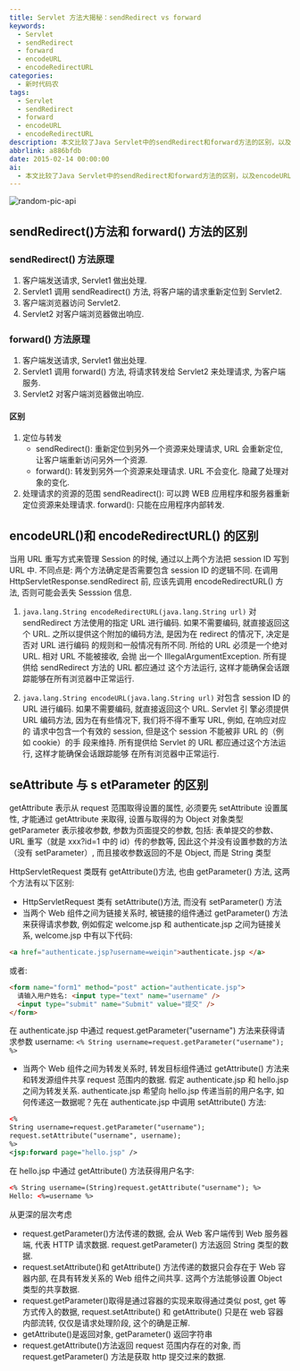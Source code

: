 ```yaml
---
title: Servlet 方法大揭秘：sendRedirect vs forward
keywords:
  - Servlet
  - sendRedirect
  - forward
  - encodeURL
  - encodeRedirectURL
categories:
  - 新时代码农
tags:
  - Servlet
  - sendRedirect
  - forward
  - encodeURL
  - encodeRedirectURL
description: 本文比较了Java Servlet中的sendRedirect和forward方法的区别，以及encodeURL和encodeRedirectURL方法的区别。同时，文章还解释了setAttribute与getParameter的区别，包括它们如何在不同情况下工作以及在转发和请求参数处理中的作用。
abbrlink: a886bfdb
date: 2015-02-14 00:00:00
ai:
  - 本文比较了Java Servlet中的sendRedirect和forward方法的区别，以及encodeURL和encodeRedirectURL方法的区别。同时，文章还解释了setAttribute与getParameter的区别，包括它们如何在不同情况下工作以及在转发和请求参数处理中的作用。
---
```



<!-- markdownlint-disable-next-line MD033 -->
<meta name="referrer" content="no-referrer"/>

![random-pic-api](https://api.dong4j.ink:1024/cover)


## sendRedirect()方法和 forward() 方法的区别

### sendRedirect() 方法原理

1. 客户端发送请求, Servlet1 做出处理.
2. Servlet1 调用 sendReadirect() 方法, 将客户端的请求重新定位到 Servlet2.
3. 客户端浏览器访问 Servlet2.
4. Servlet2 对客户端浏览器做出响应.

### forward() 方法原理

1. 客户端发送请求, Servlet1 做出处理.
2. Servlet1 调用 forward() 方法, 将请求转发给 Servlet2 来处理请求, 为客户端服务.
3. Servlet2 对客户端浏览器做出响应.

#### 区别

1. 定位与转发
   - sendRedirect(): 重新定位到另外一个资源来处理请求, URL 会重新定位, 让客户端重新访问另外一个资源.
   - forward(): 转发到另外一个资源来处理请求. URL 不会变化. 隐藏了处理对象的变化.
2. 处理请求的资源的范围
   sendReadirect(): 可以跨 WEB 应用程序和服务器重新定位资源来处理请求.
   forward(): 只能在应用程序内部转发.

## encodeURL()和 encodeRedirectURL() 的区别

当用 URL 重写方式来管理 Session 的时候, 通过以上两个方法把 session ID 写到 URL 中.
不同点是: 两个方法确定是否需要包含 session ID 的逻辑不同.
在调用 HttpServletResponse.sendRedirect 前, 应该先调用 encodeRedirectURL() 方法, 否则可能会丢失 Sesssion 信息.

1. `java.lang.String encodeRedirectURL(java.lang.String url)`
   对 sendRedirect 方法使用的指定 URL 进行编码. 如果不需要编码, 就直接返回这个 URL. 之所以提供这个附加的编码方法, 是因为在 redirect 的情况下,
   决定是否对 URL 进行编码 的规则和一般情况有所不同. 所给的 URL 必须是一个绝对 URL. 相对 URL 不能被接收, 会抛 出一个
   IllegalArgumentException. 所有提供给 sendRedirect 方法的 URL 都应通过 这个方法运行, 这样才能确保会话跟踪能够在所有浏览器中正常运行.

2. `java.lang.String encodeURL(java.lang.String url)`
   对包含 session ID 的 URL 进行编码. 如果不需要编码, 就直接返回这个 URL. Servlet 引 擎必须提供 URL 编码方法, 因为在有些情况下, 我们将不得不重写
   URL, 例如, 在响应对应的 请求中包含一个有效的 session, 但是这个 session 不能被非 URL 的（例如 cookie）的手 段来维持. 所有提供给 Servlet 的
   URL 都应通过这个方法运行, 这样才能确保会话跟踪能够 在所有浏览器中正常运行.

## seAttribute 与 s etParameter 的区别

getAttribute 表示从 request 范围取得设置的属性, 必须要先 setAttribute 设置属性, 才能通过 getAttribute 来取得, 设置与取得的为 Object 对象类型
getParameter 表示接收参数, 参数为页面提交的参数, 包括: 表单提交的参数、URL 重写（就是 xxx?id=1 中的 id）传的参数等, 因此这个并没有设置参数的方法（没有
setParameter）, 而且接收参数返回的不是 Object, 而是 String 类型

HttpServletRequest 类既有 getAttribute()方法, 也由 getParameter() 方法, 这两个方法有以下区别:

- HttpServletRequest 类有 setAttribute()方法, 而没有 setParameter() 方法
- 当两个 Web 组件之间为链接关系时, 被链接的组件通过 getParameter() 方法来获得请求参数, 例如假定 welcome.jsp 和 authenticate.jsp 之间为链接关系,
  welcome.jsp 中有以下代码:

```html
<a href="authenticate.jsp?username=weiqin">authenticate.jsp </a>
```

或者:

```html
<form name="form1" method="post" action="authenticate.jsp">
  请输入用户姓名: <input type="text" name="username" />
  <input type="submit" name="Submit" value="提交" />
</form>
```

在 authenticate.jsp 中通过 request.getParameter("username") 方法来获得请求参数 username:
`<% String username=request.getParameter("username"); %>`

- 当两个 Web 组件之间为转发关系时, 转发目标组件通过 getAttribute() 方法来和转发源组件共享 request 范围内的数据. 假定 authenticate.jsp 和
  hello.jsp 之间为转发关系. authenticate.jsp 希望向 hello.jsp 传递当前的用户名字, 如何传递这一数据呢？先在 authenticate.jsp 中调用
  setAttribute() 方法:

```xml
<%
String username=request.getParameter("username");
request.setAttribute("username", username);
%>
<jsp:forward page="hello.jsp" />
```

在 hello.jsp 中通过 getAttribute() 方法获得用户名字:

```xml
<% String username=(String)request.getAttribute("username"); %>
Hello: <%=username %>
```

从更深的层次考虑

- request.getParameter()方法传递的数据, 会从 Web 客户端传到 Web 服务器端, 代表 HTTP 请求数据. request.getParameter() 方法返回 String 类型的数据.
- request.setAttribute()和 getAttribute() 方法传递的数据只会存在于 Web 容器内部, 在具有转发关系的 Web 组件之间共享. 这两个方法能够设置
  Object 类型的共享数据.
- request.getParameter()取得是通过容器的实现来取得通过类似 post, get 等方式传入的数据, request.setAttribute() 和 getAttribute() 只是在 web
  容器内部流转, 仅仅是请求处理阶段, 这个的确是正解.
- getAttribute()是返回对象, getParameter() 返回字符串
- request.getAttribute()方法返回 request 范围内存在的对象, 而 request.getParameter() 方法是获取 http 提交过来的数据.
